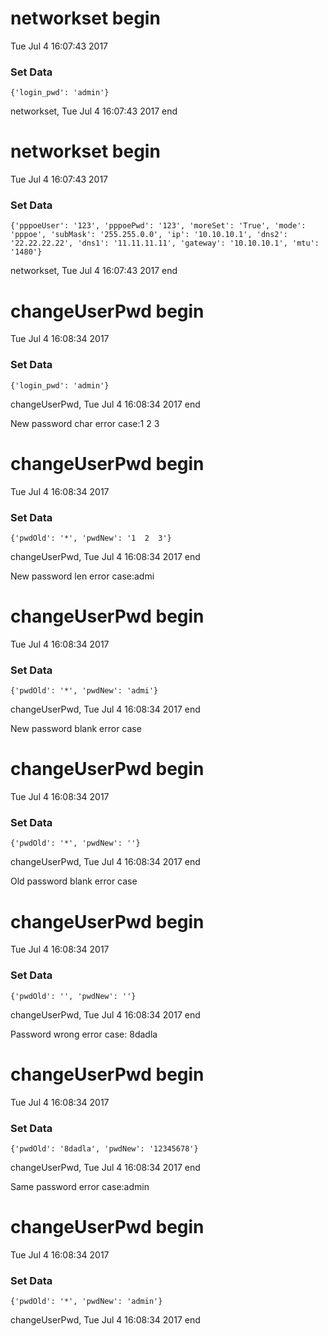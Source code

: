 
# networkset begin
Tue Jul  4 16:07:43 2017 
### Set Data
	{'login_pwd': 'admin'}
networkset, Tue Jul  4 16:07:43 2017 end


# networkset begin
Tue Jul  4 16:07:43 2017 
### Set Data
	{'pppoeUser': '123', 'pppoePwd': '123', 'moreSet': 'True', 'mode': 'pppoe', 'subMask': '255.255.0.0', 'ip': '10.10.10.1', 'dns2': '22.22.22.22', 'dns1': '11.11.11.11', 'gateway': '10.10.10.1', 'mtu': '1480'}
networkset, Tue Jul  4 16:07:43 2017 end


# changeUserPwd begin
Tue Jul  4 16:08:34 2017 
### Set Data
	{'login_pwd': 'admin'}
changeUserPwd, Tue Jul  4 16:08:34 2017 end

New password char error case:1  2  3
# changeUserPwd begin
Tue Jul  4 16:08:34 2017 
### Set Data
	{'pwdOld': '*', 'pwdNew': '1  2  3'}
changeUserPwd, Tue Jul  4 16:08:34 2017 end

New password len error case:admi
# changeUserPwd begin
Tue Jul  4 16:08:34 2017 
### Set Data
	{'pwdOld': '*', 'pwdNew': 'admi'}
changeUserPwd, Tue Jul  4 16:08:34 2017 end

New password blank error case
# changeUserPwd begin
Tue Jul  4 16:08:34 2017 
### Set Data
	{'pwdOld': '*', 'pwdNew': ''}
changeUserPwd, Tue Jul  4 16:08:34 2017 end

Old password blank error case
# changeUserPwd begin
Tue Jul  4 16:08:34 2017 
### Set Data
	{'pwdOld': '', 'pwdNew': ''}
changeUserPwd, Tue Jul  4 16:08:34 2017 end

Password wrong error case: 8dadla
# changeUserPwd begin
Tue Jul  4 16:08:34 2017 
### Set Data
	{'pwdOld': '8dadla', 'pwdNew': '12345678'}
changeUserPwd, Tue Jul  4 16:08:34 2017 end

Same password error case:admin
# changeUserPwd begin
Tue Jul  4 16:08:34 2017 
### Set Data
	{'pwdOld': '*', 'pwdNew': 'admin'}
changeUserPwd, Tue Jul  4 16:08:34 2017 end

